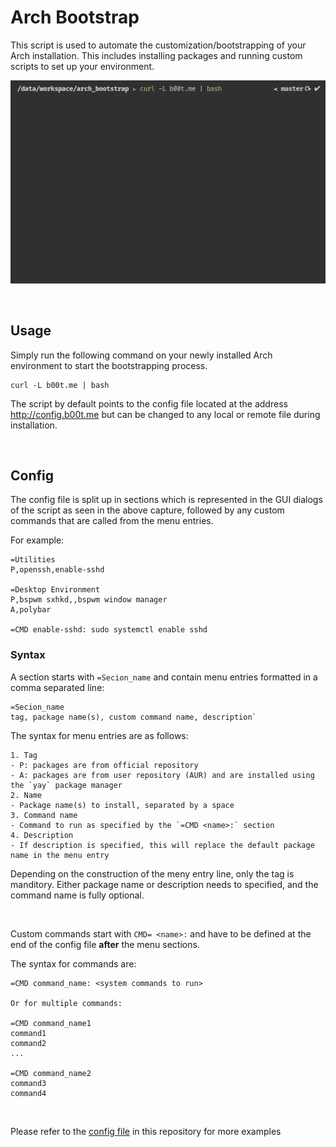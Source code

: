 # Arch Bootstrap

This script is used to automate the customization/bootstrapping of your Arch installation. This includes installing packages and running custom scripts to set up your environment.

![This is an image](bootstrap.gif)

&nbsp;&nbsp;

## Usage

Simply run the following command on your newly installed Arch environment to start the bootstrapping process.

```
curl -L b00t.me | bash
```

The script by default points to the config file located at the address http://config.b00t.me but can be changed to any local or remote file during installation.

&nbsp;&nbsp;

## Config

The config file is split up in sections which is represented in the GUI dialogs of the script as seen in the above capture, followed by any custom commands that are called from the menu entries.

For example:

```
=Utilities
P,openssh,enable-sshd

=Desktop Environment
P,bspwm sxhkd,,bspwm window manager
A,polybar

=CMD enable-sshd: sudo systemctl enable sshd
```

### Syntax

A section starts with `=Secion_name` and contain menu entries formatted in a comma separated line:

```
=Secion_name
tag, package name(s), custom command name, description`
```

The syntax for menu entries are as follows:

```
1. Tag
- P: packages are from official repository
- A: packages are from user repository (AUR) and are installed using the `yay` package manager
2. Name
- Package name(s) to install, separated by a space
3. Command name
- Command to run as specified by the `=CMD <name>:` section
4. Description
- If description is specified, this will replace the default package name in the menu entry
```

Depending on the construction of the meny entry line, only the tag is manditory. Either package name or description needs to specified, and the command name is fully optional.

&nbsp;&nbsp;

Custom commands start with `CMD= <name>:` and have to be defined at the end of the config file **after** the menu sections.

The syntax for commands are:
```
=CMD command_name: <system commands to run>

Or for multiple commands:

=CMD command_name1
command1
command2
...

=CMD command_name2
command3
command4
```

&nbsp;&nbsp;

Please refer to the [config file](config) in this repository for more examples
